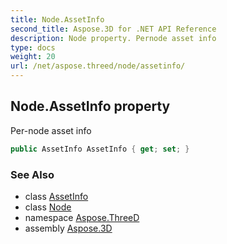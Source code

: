 ```yaml
---
title: Node.AssetInfo
second_title: Aspose.3D for .NET API Reference
description: Node property. Pernode asset info
type: docs
weight: 20
url: /net/aspose.threed/node/assetinfo/
---
```

## Node.AssetInfo property

Per-node asset info

```csharp
public AssetInfo AssetInfo { get; set; }
```

### See Also

* class [AssetInfo](../../assetinfo/)
* class [Node](../)
* namespace [Aspose.ThreeD](../../../aspose.threed/)
* assembly [Aspose.3D](../../../)


